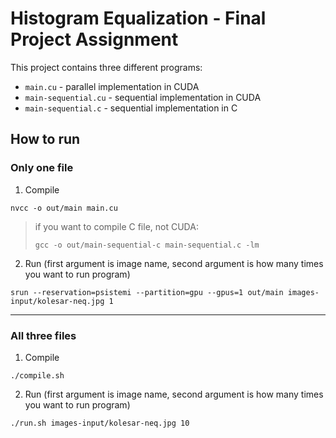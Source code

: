 # Histogram Equalization - Final Project Assignment

This project contains three different programs:
 - `main.cu` - parallel implementation in CUDA
 - `main-sequential.cu` - sequential implementation in CUDA
 - `main-sequential.c` - sequential implementation in C

## How to run

### Only one file
1. Compile
```
nvcc -o out/main main.cu
```

> if you want to compile C file, not CUDA:
> ```
> gcc -o out/main-sequential-c main-sequential.c -lm
> ```

2. Run (first argument is image name, second argument is how many times you want to run program)
```
srun --reservation=psistemi --partition=gpu --gpus=1 out/main images-input/kolesar-neq.jpg 1
```

--- 

### All three files
1. Compile
```
./compile.sh
```

2. Run (first argument is image name, second argument is how many times you want to run program)
```
./run.sh images-input/kolesar-neq.jpg 10
```